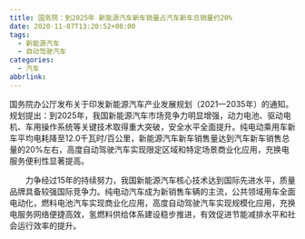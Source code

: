 ```yaml
---
title: 国务院：到2025年 新能源汽车新车销量占汽车新车总销量约20%
date: 2020-11-07T13:20:52+08:00
tags:
  - 新能源汽车
  - 自动驾驶汽车
categories:
  - 汽车
abbrlink:
---
```


国务院办公厅发布关于印发新能源汽车产业发展规划（2021—2035年）的通知。规划提出：到2025年，我国新能源汽车市场竞争力明显增强，动力电池、驱动电机、车用操作系统等关键技术取得重大突破，安全水平全面提升。纯电动乘用车新车平均电耗降至12.0千瓦时/百公里，新能源汽车新车销售量达到汽车新车销售总量的20%左右，高度自动驾驶汽车实现限定区域和特定场景商业化应用，充换电服务便利性显著提高。

　　力争经过15年的持续努力，我国新能源汽车核心技术达到国际先进水平，质量品牌具备较强国际竞争力。纯电动汽车成为新销售车辆的主流，公共领域用车全面电动化，燃料电池汽车实现商业化应用，高度自动驾驶汽车实现规模化应用，充换电服务网络便捷高效，氢燃料供给体系建设稳步推进，有效促进节能减排水平和社会运行效率的提升。